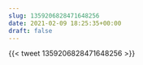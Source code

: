 ```yaml
---
slug: 1359206828471648256
date: 2021-02-09 18:25:35+00:00
draft: false
---
```


{{< tweet 1359206828471648256 >}}

